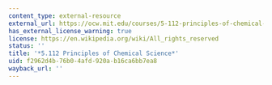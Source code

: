 ```yaml
---
content_type: external-resource
external_url: https://ocw.mit.edu/courses/5-112-principles-of-chemical-science-fall-2005/
has_external_license_warning: true
license: https://en.wikipedia.org/wiki/All_rights_reserved
status: ''
title: '*5.112 Principles of Chemical Science*'
uid: f2962d4b-76b0-4afd-920a-b16ca6bb7ea8
wayback_url: ''
---
```

